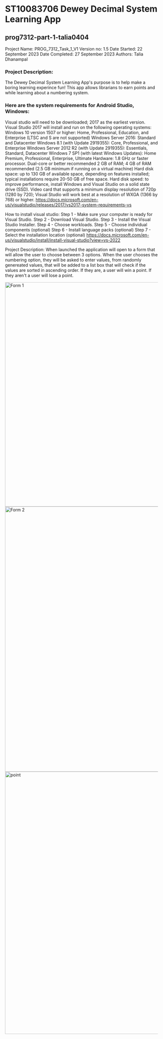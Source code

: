 # ST10083706 Dewey Decimal System Learning App
## prog7312-part-1-talia0404
Project Name: PROG_7312_Task_1_V1
Version no: 1.5
Date Started:  22 September 2023
Date Completed: 27 September 2023
Authors: 
Talia Dhanampal

### Project Description:
The Dewey Decimal System Learning App's purpose is to help make a boring learning experince fun! This app allows librarians to earn points and while learning about a numbering system.

### Here are the system requirements for Android Studio, Windows:
Visual studio will need to be downloaded; 2017 as the earliest version.
Visual Studio 2017 will install and run on the following operating systems:
Windows 10 version 1507 or higher: Home, Professional, Education, and Enterprise (LTSC and S are not supported)
Windows Server 2016: Standard and Datacenter
Windows 8.1 (with Update 2919355): Core, Professional, and Enterprise
Windows Server 2012 R2 (with Update 2919355): Essentials, Standard, Datacenter
Windows 7 SP1 (with latest Windows Updates): Home Premium, Professional, Enterprise, Ultimate
Hardware:
1.8 GHz or faster processor. Dual-core or better recommended
2 GB of RAM; 4 GB of RAM recommended (2.5 GB minimum if running on a virtual machine)
Hard disk space: up to 130 GB of available space, depending on features installed; typical installations require 20-50 GB of free space.
Hard disk speed: to improve performance, install Windows and Visual Studio on a solid state drive (SSD).
Video card that supports a minimum display resolution of 720p (1280 by 720); Visual Studio will work best at a resolution of WXGA (1366 by 768) or higher.
https://docs.microsoft.com/en-us/visualstudio/releases/2017/vs2017-system-requirements-vs
 
How to install visual studio:
Step 1 - Make sure your computer is ready for Visual Studio.
Step 2 - Download Visual Studio.
Step 3 - Install the Visual Studio Installer.
Step 4 - Choose workloads.
Step 5 - Choose individual components (optional)
Step 6 - Install language packs (optional)
Step 7 - Select the installation location (optional)
https://docs.microsoft.com/en-us/visualstudio/install/install-visual-studio?view=vs-2022


Project Description:
When launched the application will open to a form that will allow the user to choose between 3 options.
When the user chooses the numbering option, they will be asked to enter values, from randomly genereated values, that will be added to a list box that will check 
if the values are sorted in ascending order.
If they are, a user will win a point.
If they aren't a user will lose a point.

<img width="738" alt="Form 1" src="https://github.com/VCDBN/prog7312-part-1-talia0404/assets/101722499/bbb10e97-bbc6-483b-a56f-4e056a156cba">
<img width="872" alt="Form 2" src="https://github.com/VCDBN/prog7312-part-1-talia0404/assets/101722499/68dde891-20db-4968-b472-3968bae85f99">
<img width="863" alt="point" src="https://github.com/VCDBN/prog7312-part-1-talia0404/assets/101722499/ae4701e6-9fef-45d7-b3f5-7de84c0c04c4">





